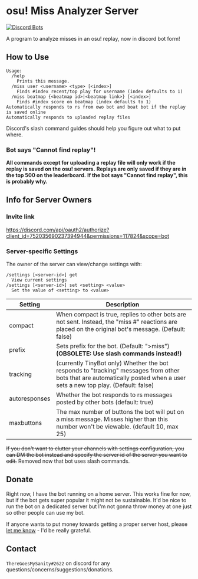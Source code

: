 # osu! Miss Analyzer Server

[![Discord Bots](https://top.gg/api/widget/752035690237394944.svg)](https://top.gg/bot/752035690237394944)


A program to analyze misses in an osu! replay, now in discord bot form!

## How to Use

```
Usage:
  /help
    Prints this message.
  /miss user <username> <type> [<index>]
    Finds #index recent/top play for username (index defaults to 1)
  /miss beatmap {<beatmap id>|<beatmap link>} [<index>]
    Finds #index score on beatmap (index defaults to 1)
Automatically responds to rs from owo bot and boat bot if the replay is saved online
Automatically responds to uploaded replay files
```

Discord's slash command guides should help you figure out what to put where.

### Bot says "Cannot find replay"!
**All commands except for uploading a replay file will only work if the replay is saved on the osu! servers.**
**Replays are only saved if they are in the top 500 on the leaderboard.**
**If the bot says "Cannot find replay", this is probably why.**

## Info for Server Owners

### Invite link
https://discord.com/api/oauth2/authorize?client_id=752035690237394944&permissions=117824&scope=bot

### Server-specific Settings
The owner of the server can view/change settings with:
```
/settings [<server-id>] get
  View current settings
/settings [<server-id>] set <setting> <value>
  Set the value of <setting> to <value>
```
|Setting|Description|
|-|-|
|compact|When compact is true, replies to other bots are not sent. Instead, the "miss #" reactions are placed on the original bot's message. (Default: false)|
|prefix|Sets prefix for the bot. (Default: ">miss") **(OBSOLETE: Use slash commands instead!)**|
|tracking|(currently TinyBot only) Whether the bot responds to "tracking" messages from other bots that are automatically posted when a user sets a new top play. (Default: false)|
|autoresponses|Whether the bot responds to rs messages posted by other bots (default: true)|
|maxbuttons|The max number of buttons the bot will put on a miss message. Misses higher than this number won't be viewable. (default 10, max 25)|

~~If you don't want to clutter your channels with settings configuration, you can DM the bot instead and specify the server id of the server you want to edit.~~
Removed now that bot uses slash commands.

## Donate

Right now, I have the bot running on a home server. This works fine for now, but if the bot gets super popular it might not be sustainable.
It'd be nice to run the bot on a dedicated server but I'm not gonna throw money at one just so other people can use my bot.

If anyone wants to put money towards getting a proper server host, please [let me know](#contact) - I'd be really grateful.


## Contact

`ThereGoesMySanity#2622` on discord for any questions/concerns/suggestions/donations.
